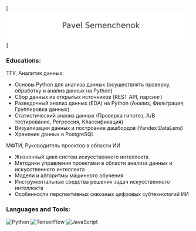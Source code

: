 [![Header](https://github.com/PollSm/PollSm/blob/main/header.png)]

### Educations:
ТГУ, Аналитик данных:
- Основы Python для анализа данных (осуществлять проверку, обработку и анализ данных на Python)
- Сбор данных из открытых источников (REST API,  парсинг)
- Разведочный анализ данных (EDA) на Python (Анализ, Фильтрация, Группировка данных)
- Статистический анализ данных (Проверка гипотез, A/B тестирование, Регрессия, Классификация)
- Визуализация данных и построение дашбордов (Yandex DataLens)
 - Хранение данных в PostgreSQL 
 
МФТИ, Руководитель проектов в области ИИ
- Жизненный цикл систем искусственного интеллекта
- Методики управления проектами в области анализа данных и искусственного интеллекта
- Модели и алгоритмы машинного обучения
- Инструментальные средства решения задач искусственного интеллекта
- Особенности перспективных сквозных цифровых субтехнологий ИИ


### Languages and Tools:
![Python](https://img.shields.io/badge/-Python-090909?style=for-the-badge&logo=python&logoColor=F8C52C)
![TensorFlow](https://img.shields.io/badge/-TensorFlow-090909?style=for-the-badge&logo=tensorflow&logoColor=F88C00)
![JavaScript](https://img.shields.io/badge/-JavaScript-090909?style=for-the-badge&logo=JavaScript&logoColor=E9D54D)

